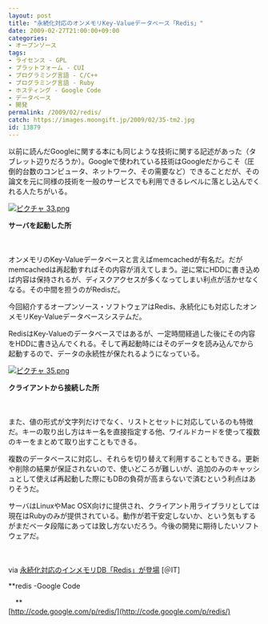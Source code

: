 ```yaml
---
layout: post
title: "永続化対応のオンメモリKey-Valueデータベース「Redis」"
date: 2009-02-27T21:00:00+09:00
categories:
- オープンソース
tags: 
- ライセンス - GPL
- プラットフォーム - CUI
- プログラミング言語 - C/C++
- プログラミング言語 - Ruby
- ホスティング - Google Code
- データベース
- 開発
permalink: /2009/02/redis/
catch: https://images.moongift.jp/2009/02/35-tm2.jpg
id: 13879
---
```

以前に読んだGoogleに関する本にも同じような技術に関する記述があった（タブレット辺りだろうか）。Googleで使われている技術はGoogleだからこそ（圧倒的台数のコンピュータ、ネットワーク、その需要など）できることだが、その論文を元に同様の技術を一般のサービスでも利用できるレベルに落とし込んでくれる人たちがいる。

  

[![ピクチャ 33.png](https://images.moongift.jp/2009/02/33-tm.jpg)](https://images.moongift.jp/2009/02/331.png)  
  
**サーバを起動した所**

  

　

  

オンメモリのKey-Valueデータベースと言えばmemcachedが有名だ。だがmemcachedは再起動すればその内容が消えてしまう。逆に常にHDDに書き込めば内容は保持されるが、ディスクアクセスが多くなってしまい利点が活かせなくなる。その中間を担うのがRedisだ。

  

今回紹介するオープンソース・ソフトウェアはRedis、永続化にも対応したオンメモリKey-Valueデータベースシステムだ。

  
<!--more-->

RedisはKey-Valueのデータベースではあるが、一定時間経過した後にその内容をHDDに書き込んでくれる。そして再起動時にはそのデータを読み込んでから起動するので、データの永続性が保たれるようになっている。

  

[![ピクチャ 35.png](https://images.moongift.jp/2009/02/35-tm2.jpg)](https://images.moongift.jp/2009/02/352.png)  
  
**クライアントから接続した所**

  

　

  

また、値の形式が文字列だけでなく、リストとセットに対応しているのも特徴だ。キーの取り出し方はキー名を直接指定する他、ワイルドカードを使って複数のキーをまとめて取り出すこともできる。

  

複数のデータベースに対応し、それらを切り替えて利用することもできる。更新や削除の結果が保証されないので、使いどころが難しいが、追加のみのキャッシュとして使えば再起動した際にもDBの負荷が高まらないで済むという利点はありそうだ。

  

サーバはLinuxやMac OSX向けに提供され、クライアント用ライブラリとしては現在はRubyのみが提供されている。動作が若干安定しないか、という気もするがまだベータ段階にあっては致し方ないだろう。今後の開発に期待したいソフトウェアだ。

  

　

  

via [永続化対応のインメモリDB「Redis」が登場](http://www.atmarkit.co.jp/news/200902/26/redis.html) [＠IT]

  

**redis -Google Code  
  
　**  
  [http://code.google.com/p/redis/](http://code.google.com/p/redis/)

  

